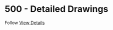 # 500 - Detailed Drawings

Follow [View Details](https://learn.onshape.com/courses/fundamentals-detailed-drawings)
